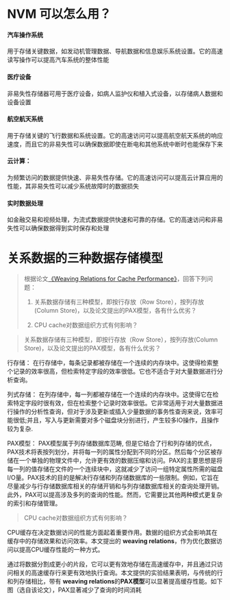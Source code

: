 # NVM 可以怎么用？

#### 汽车操作系统

用于存储关键数据，如发动机管理数据、导航数据和信息娱乐系统设置。它的高速读写操作可以提高汽车系统的整体性能

#### 医疗设备

非易失性存储器可用于医疗设备，如病人监护仪和植入式设备，以存储病人数据和设备设置

#### 航空航天系统

用于存储关键的飞行数据和系统设置。它的高速访问可以提高航空航天系统的响应速度，而且它的非易失性可以确保数据即使在断电和其他系统中断时也能保存下来

#### 云计算：

为频繁访问的数据提供快速、非易失性存储。它的高速访问可以提高云计算应用的性能，其非易失性可以减少系统故障时的数据损失

#### 实时数据处理

如金融交易和视频处理，为流式数据提供快速和可靠的存储。它的高速访问和非易失性可以确保数据得到实时保存和处理

# 关系数据的三种数据存储模型

> 根据论文[《Weaving Relations for Cache Performance》](chrome-extension://bocbaocobfecmglnmeaeppambideimao/pdf/viewer.html?file=https%3A%2F%2Fwww.vldb.org%2Fconf%2F2001%2FP169.pdf)，回答下列问题：
>
> 1. 关系数据存储有三种模型，即按行存放（Row Store），按列存放(Column Store)，以及论文提出的PAX模型，各有什么优劣？
>
> 2. CPU cache对数据组织方式有何影响？



> 关系数据存储有三种模型，即按行存放（Row Store），按列存放(Column Store)，以及论文提出的PAX模型，各有什么优劣？

行存储： 在行存储中，每条记录都被存储在一个连续的内存块中。这使得检索整个记录的效率很高，但检索特定字段的效率很低。它也不适合于对大量数据进行分析查询。

列式存储： 在列存储中，每一列都被存储在一个连续的内存块中。这使得它在检索特定字段时很有效，但在检索整个记录时效率很低。它非常适用于对大量数据进行操作的分析性查询，但对于涉及更新或插入少量数据的事务性查询来说，效率可能很低;并且，写入与更新需要对多个磁盘块分别进行，产生较多IO操作，且操作较为复杂.

PAX模型： PAX模型属于列存储数据库范畴, 但是它结合了行和列存储的优点，PAX技术将表按列划分，并将每一列的属性分配到不同的分区。然后每个分区被存储在一个单独的物理文件中，允许更有效的数据压缩和访问。PAX的主要思想是将每一列的值存储在文件的一个连续块中，这就减少了访问一组特定属性所需的磁盘I/O量。PAX技术的目的是解决行存储和列存储数据库的一些限制。例如，它旨在尽量减少与行存储数据库相关的存储开销和与列存储数据库相关的查询处理开销。此外，PAX可以提高涉及多列的查询的性能。然而，它需要比其他两种模式更复杂的索引和存储管理。

> CPU cache对数据组织方式有何影响？

CPU缓存在决定数据访问的性能方面起着重要作用。数据的组织方式会影响其在缓存中的存储效果和访问效率。本文提出的 **weaving relations**，作为优化数据访问以提高CPU缓存性能的一种方式。

通过将数据分割成更小的片段，它可以更有效地存储在高速缓存中，并且通过只访问相关的高速缓存行来更有效地执行查询。本文提供的实验结果表明，与传统的行和列存储相比，带有 **weaving relations**的**PAX模型**可以显著提高缓存性能。如下图（选自该论文），PAX显著减少了查询的时间消耗
